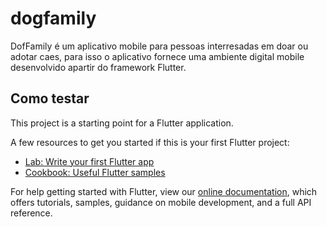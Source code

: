 # dogfamily

DofFamily é um aplicativo mobile para pessoas interresadas em doar ou adotar caes, para isso o aplicativo fornece uma ambiente digital mobile desenvolvido apartir do framework Flutter.

## Como testar

This project is a starting point for a Flutter application.

A few resources to get you started if this is your first Flutter project:

- [Lab: Write your first Flutter app](https://flutter.dev/docs/get-started/codelab)
- [Cookbook: Useful Flutter samples](https://flutter.dev/docs/cookbook)

For help getting started with Flutter, view our
[online documentation](https://flutter.dev/docs), which offers tutorials,
samples, guidance on mobile development, and a full API reference.
